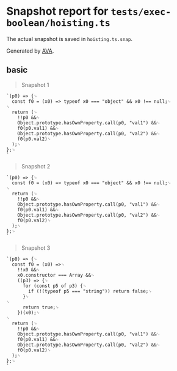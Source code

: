 # Snapshot report for `tests/exec-boolean/hoisting.ts`

The actual snapshot is saved in `hoisting.ts.snap`.

Generated by [AVA](https://avajs.dev).

## basic

> Snapshot 1

    `(p0) => {␊
      const f0 = (x0) => typeof x0 === "object" && x0 !== null;␊
    ␊
      return (␊
        !!p0 &&␊
        Object.prototype.hasOwnProperty.call(p0, "val1") &&␊
        f0(p0.val1) &&␊
        Object.prototype.hasOwnProperty.call(p0, "val2") &&␊
        f0(p0.val2)␊
      );␊
    };␊
    `

> Snapshot 2

    `(p0) => {␊
      const f0 = (x0) => typeof x0 === "object" && x0 !== null;␊
    ␊
      return (␊
        !!p0 &&␊
        Object.prototype.hasOwnProperty.call(p0, "val1") &&␊
        f0(p0.val1) &&␊
        Object.prototype.hasOwnProperty.call(p0, "val2") &&␊
        f0(p0.val2)␊
      );␊
    };␊
    `

> Snapshot 3

    `(p0) => {␊
      const f0 = (x0) =>␊
        !!x0 &&␊
        x0.constructor === Array &&␊
        ((p3) => {␊
          for (const p5 of p3) {␊
            if (!(typeof p5 === "string")) return false;␊
          }␊
    ␊
          return true;␊
        })(x0);␊
    ␊
      return (␊
        !!p0 &&␊
        Object.prototype.hasOwnProperty.call(p0, "val1") &&␊
        f0(p0.val1) &&␊
        Object.prototype.hasOwnProperty.call(p0, "val2") &&␊
        f0(p0.val2)␊
      );␊
    };␊
    `
